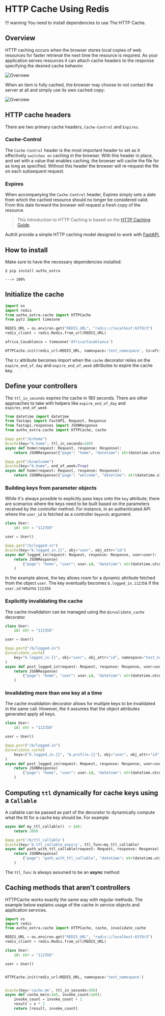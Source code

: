 # HTTP Cache Using Redis

!!! warning
     You need to install dependencies to use The HTTP Cache.

## Overview

HTTP caching occurs when the browser stores local copies of web resources for
faster retrieval the next time the resource is required. As your application
serves resources it can attach cache headers to the response specifying the
desired cache behavior.

![Overview](https://devcenter1.assets.heroku.com/article-images/782-imported-1443570279-782-imported-1443554749-55-original.jpg)

When an item is fully cached, the browser may choose to not contact the server
at all and simply use its own cached copy:

![Overview](https://devcenter1.assets.heroku.com/article-images/782-imported-1443570282-782-imported-1443554751-54-original.jpg)

## HTTP cache headers

There are two primary cache headers, `Cache-Control` and `Expires`.

### Cache-Control

The `Cache-Control` header is the most important header to set as it effectively
`switches on` caching in the browser. With this header in place, and set with a
value that enables caching, the browser will cache the file for as long as
specified. Without this header the browser will re-request the file on each
subsequent request.

### Expires

When accompanying the `Cache-Control` header, Expires simply sets a date from
which the cached resource should no longer be considered valid. From this date
forward the browser will request a fresh copy of the resource.

> This Introduction to HTTP Caching is based on the
> [HTTP Caching Guide](https://developer.mozilla.org/en-US/docs/Web/HTTP/Caching).

AuthX provide a simple HTTP caching model designed to work with
[FastAPI](https://fastapi.tiangolo.com/),

## How to install

Make sure to have the necessary dependencies installed:

<div class="termy">

```console
$ pip install authx_extra

---> 100%
```

</div>

## Initialize the cache

```python
import os
import redis
from authx_extra.cache import HTTPCache
from pytz import timezone

REDIS_URL = os.environ.get("REDIS_URL", "redis://localhost:6379/3")
redis_client = redis.Redis.from_url(REDIS_URL)

africa_Casablanca = timezone('Africa/Casablanca')

HTTPCache.init(redis_url=REDIS_URL, namespace='test_namespace', tz=africa_Casablanca)
```

The `tz` attribute becomes import when the `cache` decorator relies on the
`expire_end_of_day` and `expire_end_of_week` attributes to expire the cache key.

## Define your controllers

The `ttl_in_seconds` expires the cache in 180 seconds. There are other
approaches to take with helpers like `expire_end_of_day` and
`expires_end_of_week`

```python
from datetime import datetime
from fastapi import FastAPI, Request, Response
from fastapi.responses import JSONResponse
from authx_extra.cache import HTTPCache, cache

@app.get("/b/home")
@cache(key="b.home", ttl_in_seconds=180)
async def home(request: Request, response: Response):
    return JSONResponse({"page": "home", "datetime": str(datetime.utcnow())})

@app.get("/b/welcome")
@cache(key="b.home", end_of_week=True)
async def home(request: Request, response: Response):
    return JSONResponse({"page": "welcome", "datetime": str(datetime.utcnow())})
```

### Building keys from parameter objects

While it's always possible to explicitly pass keys onto the `key` attribute,
there are scenarios where the keys need to be built based on the parameters
received by the controller method. For instance, in an authenticated API where
the `user_id` is fetched as a controller `Depends` argument.

```python
class User:
    id: str = "112358"

user = User()

@app.get("/b/logged-in")
@cache(key="b.logged_in.{}", obj="user", obj_attr="id")
async def logged_in(request: Request, response: Response, user=user):
    return JSONResponse(
        {"page": "home", "user": user.id, "datetime": str(datetime.utcnow())}
    )
```

In the example above, the key allows room for a dynamic attribute fetched from
the object `user`. The key eventually becomes `b.logged_in.112358` if the
`user.id` returns `112358`

### Explicitly invalidating the cache

The cache invalidation can be managed using the `@invalidate_cache` decorator.

```python
class User:
    id: str = "112358"

user = User()

@app.post("/b/logged-in")
@invalidate_cache(
    key="b.logged_in.{}", obj="user", obj_attr="id", namespace="test_namespace"
)
async def post_logged_in(request: Request, response: Response, user=user):
    return JSONResponse(
        {"page": "home", "user": user.id, "datetime": str(datetime.utcnow())}
    )
```

### Invalidating more than one key at a time

The cache invalidation decorator allows for multiple keys to be invalidated in
the same call. However, the it assumes that the object attributes generated
apply all keys.

```python
class User:
    id: str = "112358"

user = User()

@app.post("/b/logged-in")
@invalidate_cache(
    keys=["b.logged_in.{}", "b.profile.{}"], obj="user", obj_attr="id", namespace="test_namespace"
)
async def post_logged_in(request: Request, response: Response, user=user):
    return JSONResponse(
        {"page": "home", "user": user.id, "datetime": str(datetime.utcnow())}
    )
```

## Computing `ttl` dynamically for cache keys using a `Callable`

A callable can be passed as part of the decorator to dynamically compute what
the ttl for a cache key should be. For example

```python
async def my_ttl_callable() -> int:
    return 3600

@app.get('/b/ttl_callable')
@cache(key='b.ttl_callable_expiry', ttl_func=my_ttl_callable)
async def path_with_ttl_callable(request: Request, response: Response):
    return JSONResponse(
        {"page": "path_with_ttl_callable", "datetime": str(datetime.utcnow())}
    )
```

The `ttl_func` is always assumed to be an **async** method

## Caching methods that aren't controllers

HTTPCache works exactly the same way with regular methods. The example below
explains usage of the cache in service objects and application services.

```py
import os
import redis
from authx_extra.cache import HTTPCache, cache, invalidate_cache

REDIS_URL = os.environ.get("REDIS_URL", "redis://localhost:6379/3")
redis_client = redis.Redis.from_url(REDIS_URL)

class User:
    id: str = "112358"

user = User()


HTTPCache.init(redis_url=REDIS_URL, namespace='test_namespace')


@cache(key='cache.me', ttl_in_seconds=360)
async def cache_me(x:int, invoke_count:int):
    invoke_count = invoke_count + 1
    result = x * 2
    return [result, invoke_count]
```
